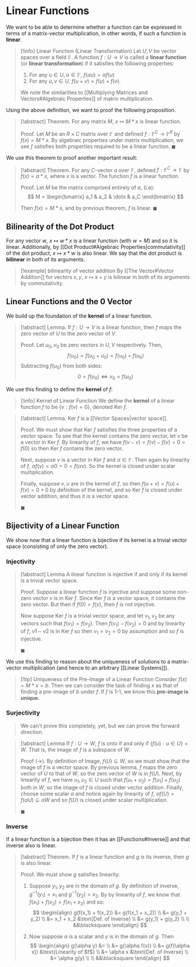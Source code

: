 # Linear Functions

We want to be able to determine whether a function can be expressed in terms of a matrix-vector multiplication, in other words, if such a function is **linear**.

> [!info] Linear Function (Linear Transformation)
> Let $U, V$ be vector spaces over a field $\mathbb{F}$. A function $f: U \to V$ is called a **linear function** (or **linear transformation**) if it satisfies the following properties:
> 1. For any $u \in U, \alpha \in \mathbb{F}$, $f(\alpha u) = \alpha f(u)$
> 2. For any $u, v \in U$, $f(u + v) = f(u) + f(v)$.
>
> We note the similarities to [[Multiplying Matrices and Vectors#Algebraic Properties]] of matrix multiplication.

Using the above definition, we want to proof the following proposition.

> [!abstract] Theorem.
> For any matrix $M$, $x \mapsto M * x$ is linear function.
>
> Proof.
> Let $M$ be an $R \times C$ matrix over $\mathbb{F}$ and defined $f: \mathbb{F}^C \to \mathbb{F}^R$ by $f(x) = M * x$. By algebraic properties under matrix multiplication, we see $f$ satisfies both properties required to be a linear function. $\blacksquare$

We use this theorem to proof another important result:

> [!abstract] Theorem.
> For any $C$-vector $a$ over $\mathbb{F}$, defined $f: \mathbb{F}^C \to \mathbb{F}$ by $f(x) = a * x$, where $x$ is a vector. The function $f$ is a linear function.
>
> Proof.
> Let $M$ be the matrix comprised entirely of $a$, (i.e):
> $$
> M =
> \begin{bmatrix}
> a_1 & a_2 & \dots & a_C
> \end{bmatrix}
> $$
>
> Then $f(x) = M * x$, and by previous theorem, $f$ is linear. $\blacksquare$

## Bilinearity of the Dot Product

For any vector $w$, $x \mapsto w * x$ is a linear function (with $w = M$) and so it is linear. Additionally, by [[Dot Product#Algebraic Properties|commutativity]] of the dot product, $x \mapsto x * w$ is also linear. We say that the dot product is **bilinear** in both of its arguments.

> [!example] bilinearity of vector addition
> By [[The Vector#Vector Addition]] for vectors $x, y$, $x \mapsto x + y$ is bilinear in both of its arguments by commutativity.

## Linear Functions and the 0 Vector

We build up the foundation of the **kernel** of a linear function.

> [!abstract] Lemma.
> If $f: U \to V$ is a linear function, then $f$ maps the zero vector of $U$ to the zero vector of $V$.
>
> Proof.
> Let $u_0, v_0$ be zero vectors in $U, V$ respectively. Then,
> $$
> f(u_0) = f(u_0 + u_0) = f(u_0) + f(u_0)
> $$
> Subtracting $f(u_0)$ from both sides:
> $$
> 0 = f(u_0) \iff v_0 = f(u_0)
> $$

We use this finding to define the **kernel** of $f$:

> [!info] Kernel of Linear Function
> We define the **kernel** of a linear function $f$ to be $\{ v: f(v) = 0 \}$, denoted Ker $f$.

> [!abstract] Lemma.
> Ker $f$ is a [[Vector Spaces|vector space]].
>
> Proof.
> We must show that Ker $f$ satisfies the three properties of a vector space. To see that the kernel contains the zero vector, let $v$ be a vector in Ker $f$. By linearity of $f$, we have $f(v - v) = f(v) - f(v) = 0 = f(0)$ so then Ker $f$ contains the zero vector.
>
> Next, suppose $v$ is a vector in Ker $f$ and $\alpha \in \mathbb{F}$. Then again by linearity of $f$, $\alpha f(v) = \alpha 0 = 0 = f(\alpha v)$. So the kernel is closed under scalar multiplication.
>
> Finally, suppose $v, u$ are in the kernel of $f$, so then $f(u + v) = f(u) + f(v) = 0 + 0$ by definition of the kernel, and so Ker $f$ is closed under vector addition, and thus it is a vector space.
>
> $\blacksquare$

## Bijectivity of a Linear Function

We show now that a linear function is bijective if its kernel is a trivial vector space (consisting of only the zero vector).

### Injectivity

> [!abstract] Lemma
>  A linear function is injective if and only if its kernel is a trivial vector space.
>
>Proof.
>Suppose a linear function $f$ is injective and suppose some non-zero vector $v$ is in Ker $f$. Since Ker $f$ is a vector space, it contains the zero vector. But then if $f(0) = f(v)$, then $f$ is not injective.
>
>Now suppose Ker $f$ is a trivial vector space, and let $v_1, v_2$ be any vectors such that $f(v_1) = f(v_2)$. Then $f(v_1) - f(v_2) = 0$ and by linearity of $f$, $v1 - v2$ is in Ker $f$ so then $v_1 = v_2 = 0$ by assumption and so $f$ is injective.
>
>$\blacksquare$

We use this finding to reason about the uniqueness of solutions to a matrix-vector multiplication (and hence to an arbitrary [[Linear Systems]]).

> [!tip] Uniqueness of the Pre-Image of a Linear Function
> Consider $f(x) = M * x = b$. Then we can consider the task of finding $x$ as that of finding a pre-image of $b$ under $f$. If $f$ is 1-1, we know this **pre-image is unique**.

### Surjectivity

> We can't prove this completely, yet, but we can prove the forward direction.

> [!abstract] Lemma
> If $f : U \to W$, $f$ is onto if and only if $\{ f(u) : u \in U \} = W$. That is, the image of $f$ is a subspace of $W$.
>
> Proof (->).
> By definition of Image, $f(U) \subseteq W$, so we must show that the image of $f$ is a vector space. By previous lemma, $f$ maps the zero vector of $U$ to that of $W$, so the zero vector of $W$ is in $f(U)$.
> Next, by linearity of $f$, we have $u_1, u_2 \in U$ such that $f(u_1 + u_2) = f(u_1) + f(u_2)$ both in $W$, so the image of $f$ is closed under vector addition. Finally, choose some scalar $\alpha$ and notice again by linearity of $f$, $\alpha f(U) = f(\alpha U) \subseteq \alpha W$ and so $f(U)$ is closed under scalar multiplication.
>
> $\blacksquare$

### Inverse

If a linear function is a bijection then it has an [[Functions#Inverse]] and that inverse also is linear.

> [!abstract] Theorem.
> If $f$ is a linear function and $g$ is its inverse, then $g$ is also linear.
>
> Proof.
> We must show $g$ satisfies linearity.
>
> 1. Suppose $y_1, y_2$ are in the domain of $g$. By definition of inverse, $g^{-1}(y_1) = x_1$ and $g^{-1}(y_2) = x_2$. By by linearity of $f$, we know that $f(x_1) + f(x_2) = f(x_1 + x_2)$ and so:
> $$
> \begin{align}
> g(f(x_1) + f(x_2)) &= g(f(x_1 + x_2)) \\
> &= g(y_1 + y_2) \\
> &= x_1 + x_2 &\text{Def. of Inverse} \\
> &= g(y_1) + g(y_2) \\ \\
> &&\blacksquare
> \end{align}
> $$
>
> 2. Now suppose $\alpha$ is a scalar and $y$ is in the domain of $g$. Then
> $$
> \begin{align}
> g(\alpha y) &= \\
> &= g(\alpha f(x)) \\
> &= g(f(\alpha x)) &\text{Linearity of $f$} \\
> &= \alpha x &\text{Def. of Inverse} \\
> &= \alpha g(y) \\ \\
> &&\blacksquare
> \end{align}
> $$